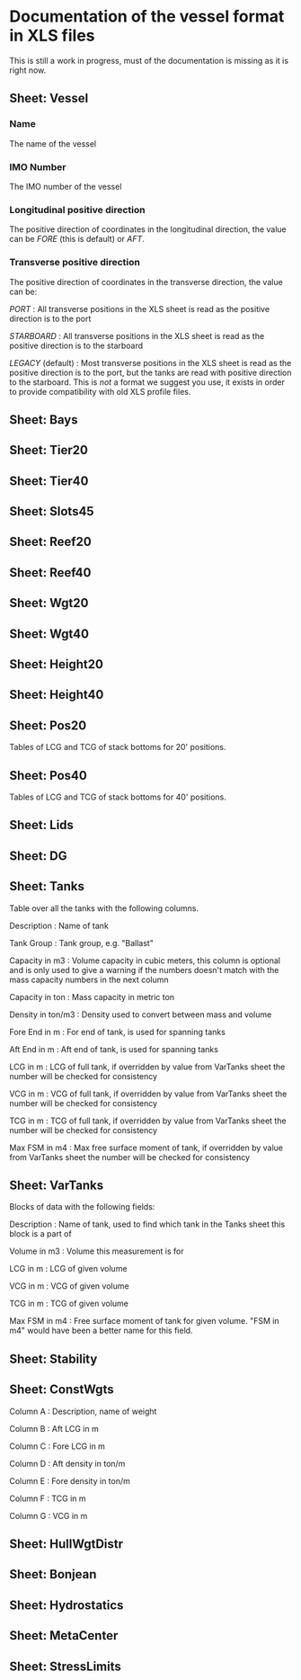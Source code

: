 Documentation of the vessel format in XLS files
===============================================

This is still a work in progress, must of the documentation is missing as it is right now.

Sheet: Vessel
-------------

### Name
The name of the vessel

### IMO Number
The IMO number of the vessel

### Longitudinal positive direction
The positive direction of coordinates in the longitudinal direction, the value can be _FORE_ (this is default) or _AFT_.

### Transverse positive direction
The positive direction of coordinates in the transverse direction, the value can be:

_PORT_
:   All transverse positions in the XLS sheet is read as the positive direction is to the port

_STARBOARD_
:   All transverse positions in the XLS sheet is read as the positive direction is to the starboard

_LEGACY_ (default)
:   Most transverse positions in the XLS sheet is read as the positive direction is to the port, but the tanks are
    read with positive direction to the starboard. This is *not* a format we suggest you use, it exists in order to
    provide compatibility with old XLS profile files.


Sheet: Bays
-----------


Sheet: Tier20
-------------


Sheet: Tier40
-------------


Sheet: Slots45
--------------


Sheet: Reef20
-------------


Sheet: Reef40
-------------


Sheet: Wgt20
------------


Sheet: Wgt40
------------


Sheet: Height20
---------------


Sheet: Height40
---------------


Sheet: Pos20
------------
Tables of LCG and TCG of stack bottoms for 20' positions.


Sheet: Pos40
------------
Tables of LCG and TCG of stack bottoms for 40' positions.


Sheet: Lids
-----------


Sheet: DG
---------


Sheet: Tanks
------------

Table over all the tanks with the following columns.

Description
:   Name of tank

Tank Group
:   Tank group, e.g. "Ballast"

Capacity in m3
:   Volume capacity in cubic meters, this column is optional and is only used to give a warning if the numbers
    doesn't match with the mass capacity numbers in the next column

Capacity in ton
:   Mass capacity in metric ton

Density in ton/m3
:   Density used to convert between mass and volume

Fore End in m
:   For end of tank, is used for spanning tanks

Aft End in m
:   Aft end of tank, is used for spanning tanks

LCG in m
:   LCG of full tank, if overridden by value from VarTanks sheet the number will be checked for consistency

VCG in m
:   VCG of full tank, if overridden by value from VarTanks sheet the number will be checked for consistency

TCG in m
:   TCG of full tank, if overridden by value from VarTanks sheet the number will be checked for consistency

Max FSM in m4
:   Max free surface moment of tank, if overridden by value from VarTanks sheet the number will be checked for
    consistency


Sheet: VarTanks
---------------

Blocks of data with the following fields:

Description
:   Name of tank, used to find which tank in the Tanks sheet this block is a part of

Volume in m3
:   Volume this measurement is for

LCG in m
:   LCG of given volume

VCG in m
:   VCG of given volume

TCG in m
:   TCG of given volume

Max FSM in m4
:   Free surface moment of tank for given volume.
    "FSM in m4" would have been a better name for this field.


Sheet: Stability
----------------


Sheet: ConstWgts
----------------

Column A
:   Description, name of weight

Column B
:   Aft LCG in m

Column C
:   Fore LCG in m

Column D
:   Aft density in ton/m

Column E
:   Fore density in ton/m

Column F
:   TCG in m

Column G
:   VCG in m


Sheet: HullWgtDistr
-------------------


Sheet: Bonjean
--------------


Sheet: Hydrostatics
-------------------


Sheet: MetaCenter
-----------------


Sheet: StressLimits
-------------------

